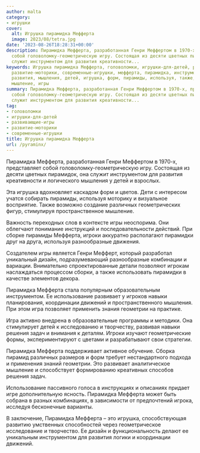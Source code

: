 ```yaml
---
author: malta
category:
- игрушки
cover:
  alt: Игрушка пирамидка Мефферта
  image: 2023/08/tetra.jpg
date: '2023-08-26T18:28:31+00:00'
description: Пирамидка Мефферта, разработанная Генри Меффертом в 1970-х, представляет
  собой головоломку-геометрическую игру. Состоящая из десяти цветных пирамидок, она
  служит инструментом для развития креативности...
keywords: Игрушка пирамидка Мефферта, головоломки, игрушки-для-детей, развивающие-игры,
  развитие-моторики, современные-игрушки, мефферта, пирамидка, инструментом, генри,
  развития, мышления, детей, игрушка, форм, пирамиды, используя, также, различных,
  мышление, игры
summary: Пирамидка Мефферта, разработанная Генри Меффертом в 1970-х, представляет
  собой головоломку-геометрическую игру. Состоящая из десяти цветных пирамидок, она
  служит инструментом для развития креативности...
tag:
- головоломки
- игрушки-для-детей
- развивающие-игры
- развитие-моторики
- современные-игрушки
title: Игрушка пирамидка Мефферта
url: /pyraminx/
---
```


Пирамидка Мефферта, разработанная Генри Меффертом в 1970-х, представляет собой головоломку-геометрическую игру. Состоящая из десяти цветных пирамидок, она служит инструментом для развития креативности и логического мышления у детей и взрослых.

Эта игрушка вдохновляет каскадом форм и цветов. Дети с интересом учатся собирать пирамиды, используя моторику и визуальное восприятие. Также возможно создание различных геометрических фигур, стимулируя пространственное мышление.

Важность переходных слов в контексте игры неоспорима. Они облегчают понимание инструкций и последовательности действий. При сборке пирамиды Мефферта, игроки аккуратно располагают пирамидки друг на друга, используя разнообразные движения.

Создателем игры является Генри Мефферт, который разработал уникальный дизайн, подразумевающий разнообразные комбинации и вариации. Внимательно спроектированные детали позволяют игрокам наслаждаться процессом сборки, а также использовать пирамидки в качестве элементов декора.

Пирамидка Мефферта стала популярным образовательным инструментом. Ее использование развивает у игроков навыки планирования, координации движений и пространственного мышления. При этом игра позволяет применить знания геометрии на практике.

Игра активно внедрена в образовательные программы и методики. Она стимулирует детей к исследованию и творчеству, развивая навыки решения задач и внимания к деталям. Игроки изучают геометрические формы, экспериментируют с цветами и разрабатывают свои стратегии.

Пирамидка Мефферта поддерживает активное обучение. Сборка пирамид различных размеров и форм требует нестандартного подхода и применения знаний геометрии. Это развивает аналитическое мышление и способствует формированию креативных способов решения задач.

Использование пассивного голоса в инструкциях и описаниях придает игре дополнительную ясность. Пирамидка Мефферта может быть собрана в разных комбинациях, в зависимости от предпочтений игрока, исследуя бесконечные варианты.

В заключение, Пирамидка Мефферта – это игрушка, способствующая развитию умственных способностей через геометрическое исследование и творчество. Ее дизайн и функциональность делают ее уникальным инструментом для развития логики и координации движений.